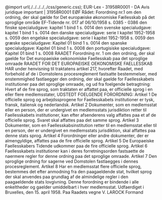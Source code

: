 @import url(./../../../../css/generic.css); 
EUR-Lex - 31958R0001 - DA
Avis juridique important
|
31958R0001
E&Oslash;F R&aring;det: Forordning nr.1 om den ordning, der skal g&aelig;lde for Det europ&aelig;iske &oslash;konomiske F&aelig;llesskab p&aring; det sproglige omr&aring;de 
EF-Tidende nr. 017 af 06/10/1958 s. 0385 - 0386 den finske specialudgave: kapitel 1 bind 1 s. 0014 den svenske specialudgave: kapitel 1 bind 1 s. 0014 den danske specialudgave: serie I kapitel 1952-1958 s. 0059 den engelske specialudgave: serie I kapitel 1952-1958 s. 0059 den gr&aelig;ske specialudgave: Kapitel 01 bind 1 s. 0014 den spanske specialudgave: Kapitel 01 bind 1 s. 0008 den portugisiske specialudgave: Kapitel 01 bind 1 s. 0008 
RAADET Forordning nr. 1 om den ordning, der skal gaelde for Det europaeiske oekonomiske Faellesskab paa det sproglige omraade RAADET FOR DET EUROPAEISKE OEKONOMISKE FAELLESSKAB HAR under henvisning til traktatens artikel 217, hvorefter Raadet, med forbehold af de i Domstolens procesreglement fastsatte bestemmelser, med enstemmighed fastlaegger den ordning, der skal gaelde for Faellesskabets institutioner paa det sproglige omraade, og ud fra foelgende betragtning: Hvert af de fire sprog, som traktaten er affattet paa, er officielle sprog i en eller flere medlemsstater, UDSTEDT FOELGENDE FORORDNING: Artikel 1 De officielle sprog og arbejdssprogene for Faellesskabets institutioner er tysk, fransk, italiensk og nederlandsk. Artikel 2 Dokumenter, som en medlemsstat eller en person, der er undergivet en medlemsstats jurisdiktion retter til Faellesskabets institutioner, kan efter afsenderens valg affattes paa et af de officielle sprog. Svaret skal affattes paa det samme sprog. Artikel 3 Dokumenter, som en Faellesskabsinstitution retter til en medlemsstat eller til en person, der er undergivet en medlemsstats jurisdiktion, skal affattes paa denne stats sprog. Artikel 4 Forordninger eller andre dokumenter, der er almengyldige, affattes paa de fire officielle sprog. Artikel 5 De Europaeiske Faellesskabers Tidende udkommer paa de fire officielle sprog. Artikel 6 Faellesskabets institutioner kan i deres forretningsorden fastsaette de naermere regler for denne ordning paa det sproglige omraade. Artikel 7 Den sproglige ordning for sagerne ved Domstolen fastlaegges i dennes procesreglement. Artikel 8 Har en medlemsstat flere officielle sprog, bestemmes det efter anmodning fra den paagaeldende stat, hvilket sprog der skal anvendes paa grundlag af de almindelige regler i den paagaeldende stats lovgivning. Denne forordning er bindende i alle enkeltheder og gaelder umiddelbart i hver medlemsstat. Udfaerdiget i Bruxelles, den 15. april 1958. Paa Raadets vegne V. LAROCK Formand